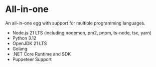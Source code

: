 # All-in-one
An all-in-one egg with support for multiple programming languages.

- Node.js 21 LTS (including nodemon, pm2, pnpm, ts-node, tsc, yarn)
- Python 3.12
- OpenJDK 21 LTS
- Golang
- .NET Core Runtime and SDK
- Puppeteer Support
